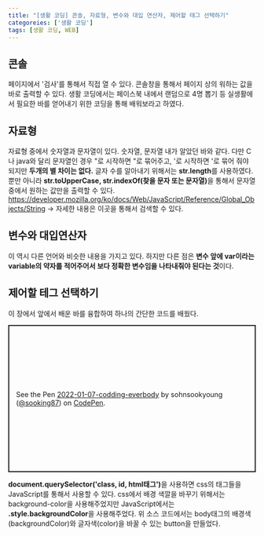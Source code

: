 ```yaml
---
title: "[생활 코딩] 콘솔, 자료형, 변수와 대입 연산자, 제어할 태그 선택하기"
categoreies: ['생활 코딩']
tags: [생활 코딩, WEB]
---
```


## 콘솔
페이지에서 '검사'를 통해서 직접 열 수 있다. 콘솔창을 통해서 페이지 상의 워하는 값을 바로 출력할 수 있다. 생활 코딩에서는 페이스북 내에서 랜덤으로 4명 뽑기 등 실생활에서 필요한 바를 얻어내기 위한 코딩을 통해 배워보라고 하였다.<br>

## 자료형
자료형 중에서 숫자열과 문자열이 있다. 숫자열, 문자열 내가 알았던 바와 같다. 다만 C나 java와 달리 문자열인 경우 "로 시작하면 "로 묶어주고, '로 시작하면 '로 묶어 줘야 되지만 <strong>두개의 별 차이는 없다.</strong>
글자 수를 알아내기 위해서는 <strong>str.length</strong>를 사용하였다. 뿐만 아니라 <strong>str.toUpperCase, str.indexOf(찾을 문자 또는 문자열)</strong>을 통해서 문자열 중에서 원하는 값만을
출력할 수 있다. 
https://developer.mozilla.org/ko/docs/Web/JavaScript/Reference/Global_Objects/String
-> 자세한 내용은 이곳을 통해서 검색할 수 있다.<br>

## 변수와 대입연산자
이 역시 다른 언어와 비슷한 내용을 가지고 있다. 하지만 다른 점은 <strong>변수 앞에 var이라는 variable의 약자를 적어주어서 보다 정확한 변수임을 나타내줘야 된다는 것</strong>이다. 

## 제어할 테그 선택하기
이 장에서 앞에서 배운 바를 융합하여 하나의 간단한 코드를 배웠다. 
<p class="codepen" data-height="300" data-default-tab="html,result" data-slug-hash="zYELOjJ" data-user="sooking87" style="height: 300px; box-sizing: border-box; display: flex; align-items: center; justify-content: center; border: 2px solid; margin: 1em 0; padding: 1em;">
  <span>See the Pen <a href="https://codepen.io/sooking87/pen/zYELOjJ">
  2022-01-07-codding-everbody</a> by sohnsookyoung (<a href="https://codepen.io/sooking87">@sooking87</a>)
  on <a href="https://codepen.io">CodePen</a>.</span>
</p>
<script async src="https://cpwebassets.codepen.io/assets/embed/ei.js"></script>
<strong>document.querySelector('class, id, html태그')</strong>을 사용하면 css의 태그들을 JavaScript를 통해서 사용할 수 있다. css에서 배경 색깔을 바꾸기 위해서는 background-color을 사용해주었지만 JavaScript에서는 <strong>.style.backgroundColor</strong>을 사용해주었다.
위 소스 코드에서는 body태그의 배경색(backgroundColor)와 글자색(color)을 바꿀 수 있는 button을 만들었다. 
